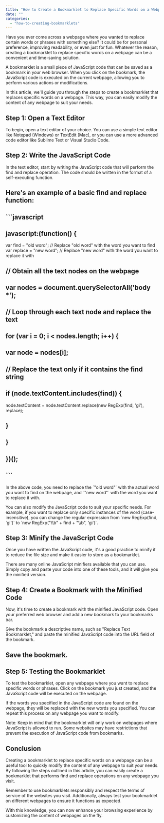 ```yaml
---
title: "How to Create a Bookmarklet to Replace Specific Words on a Webpage"
date: ""
categories: 
  - "how-to-creating-bookmarklets"
---
```


Have you ever come across a webpage where you wanted to replace certain words or phrases with something else? It could be for personal preference, improving readability, or even just for fun. Whatever the reason, creating a bookmarklet to replace specific words on a webpage can be a convenient and time-saving solution.

A bookmarklet is a small piece of JavaScript code that can be saved as a bookmark in your web browser. When you click on the bookmark, the JavaScript code is executed on the current webpage, allowing you to perform various actions or modifications.

In this article, we'll guide you through the steps to create a bookmarklet that replaces specific words on a webpage. This way, you can easily modify the content of any webpage to suit your needs.

## Step 1: Open a Text Editor

To begin, open a text editor of your choice. You can use a simple text editor like Notepad (Windows) or TextEdit (Mac), or you can use a more advanced code editor like Sublime Text or Visual Studio Code.

## Step 2: Write the JavaScript Code

In the text editor, start by writing the JavaScript code that will perform the find and replace operation. The code should be written in the format of a self-executing function.

## Here's an example of a basic find and replace function:

## \`\`\`javascript

## javascript:(function() {

var find = "old word"; // Replace "old word" with the word you want to find var replace = "new word"; // Replace "new word" with the word you want to replace it with

## // Obtain all the text nodes on the webpage

## var nodes = document.querySelectorAll('body \*');

## // Loop through each text node and replace the text

## for (var i = 0; i < nodes.length; i++) {

## var node = nodes\[i\];

## // Replace the text only if it contains the find string

## if (node.textContent.includes(find)) {

node.textContent = node.textContent.replace(new RegExp(find, 'gi'), replace);

## }

## }

## })();

## \`\`\`

In the above code, you need to replace the \`"old word"\` with the actual word you want to find on the webpage, and \`"new word"\` with the word you want to replace it with.

You can also modify the JavaScript code to suit your specific needs. For example, if you want to replace only specific instances of the word (case-insensitive), you can change the regular expression from \`new RegExp(find, 'gi')\` to \`new RegExp("\\\\b" + find + "\\\\b", 'gi')\`.

## Step 3: Minify the JavaScript Code

Once you have written the JavaScript code, it's a good practice to minify it to reduce the file size and make it easier to store as a bookmarklet.

There are many online JavaScript minifiers available that you can use. Simply copy and paste your code into one of these tools, and it will give you the minified version.

## Step 4: Create a Bookmark with the Minified Code

Now, it's time to create a bookmark with the minified JavaScript code. Open your preferred web browser and add a new bookmark to your bookmarks bar.

Give the bookmark a descriptive name, such as "Replace Text Bookmarklet," and paste the minified JavaScript code into the URL field of the bookmark.

## Save the bookmark.

## Step 5: Testing the Bookmarklet

To test the bookmarklet, open any webpage where you want to replace specific words or phrases. Click on the bookmark you just created, and the JavaScript code will be executed on the webpage.

If the words you specified in the JavaScript code are found on the webpage, they will be replaced with the new words you specified. You can repeat this process on any webpage you want to modify.

Note: Keep in mind that the bookmarklet will only work on webpages where JavaScript is allowed to run. Some websites may have restrictions that prevent the execution of JavaScript code from bookmarks.

## Conclusion

Creating a bookmarklet to replace specific words on a webpage can be a useful tool to quickly modify the content of any webpage to suit your needs. By following the steps outlined in this article, you can easily create a bookmarklet that performs find and replace operations on any webpage you visit.

Remember to use bookmarklets responsibly and respect the terms of service of the websites you visit. Additionally, always test your bookmarklet on different webpages to ensure it functions as expected.

With this knowledge, you can now enhance your browsing experience by customizing the content of webpages on the fly.
